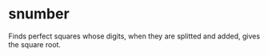 # snumber
Finds perfect squares whose digits, when they are splitted and added, gives the square root.
